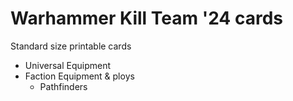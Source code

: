 # Warhammer Kill Team '24 cards

Standard size printable cards

- Universal Equipment
- Faction Equipment & ploys
    - Pathfinders
